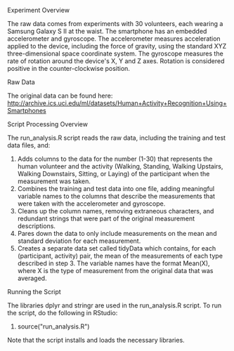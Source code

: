 Experiment Overview

The raw data comes from experiments with 30 volunteers, each wearing a Samsung Galaxy S II at the waist. The smartphone has an embedded accelerometer and gyroscope. The accelerometer measures acceleration applied to the device, including the force of gravity, using the standard XYZ three-dimensional space coordinate system. The gyroscope measures the rate of rotation around the device's X, Y and Z axes. Rotation is considered positive in the counter-clockwise position. 

Raw Data

The original data can be found here:
http://archive.ics.uci.edu/ml/datasets/Human+Activity+Recognition+Using+Smartphones

Script Processing Overview

The run_analysis.R script reads the raw data, including the training and test data files, and:
1. Adds columns to the data for the number (1-30) that represents the human volunteer and the activity (Walking, Standing, Walking Upstairs, Walking Downstairs, Sitting, or Laying) of the participant when the measurement was taken.
2. Combines the training and test data into one file, adding meaningful variable names to the columns that describe the measurements that were taken with the accelerometer and gyroscope.
3. Cleans up the column names, removing extraneous characters, and redundant strings that were part of the original measurement descriptions. 
4. Pares down the data to only include measurements on the mean and standard deviation for each measurement. 
5. Creates a separate data set called tidyData which contains, for each (participant, activity) pair, the mean of the measurements of each type described in step 3.  The variable names have the format Mean(X), where X is the type of measurement from the original data that was averaged. 

Running the Script

The libraries dplyr and stringr are used in the run_analysis.R script. To run the script, do the following in RStudio:
1. source("run_analysis.R")

Note that the script installs and loads the necessary libraries. 
